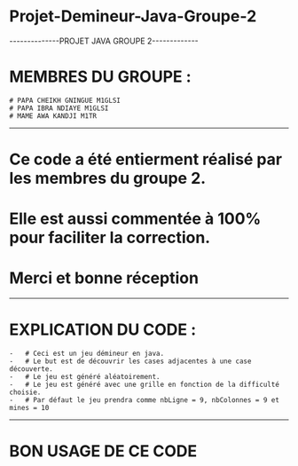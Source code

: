 # Projet-Demineur-Java-Groupe-2

--------------PROJET JAVA GROUPE 2-------------

# MEMBRES DU GROUPE :
    # PAPA CHEIKH GNINGUE M1GLSI
    # PAPA IBRA NDIAYE M1GLSI
    # MAME AWA KANDJI M1TR

---------------------------------------------------------------------------------------------------------------------

# Ce code a été entierment réalisé par les membres du groupe 2.
# Elle est aussi commentée à 100% pour faciliter la correction.
# Merci et bonne réception

---------------------------------------------------------------------------------------------------------------------

# EXPLICATION DU CODE :

    -   # Ceci est un jeu démineur en java.
    -   # Le but est de découvrir les cases adjacentes à une case découverte.
    -   # Le jeu est généré aléatoirement.
    -   # Le jeu est généré avec une grille en fonction de la difficulté choisie.
    -	# Par défaut le jeu prendra comme nbLigne = 9, nbColonnes = 9 et mines = 10


---------------------------------------------------------------------------------------------------------------------

# BON USAGE DE CE CODE
